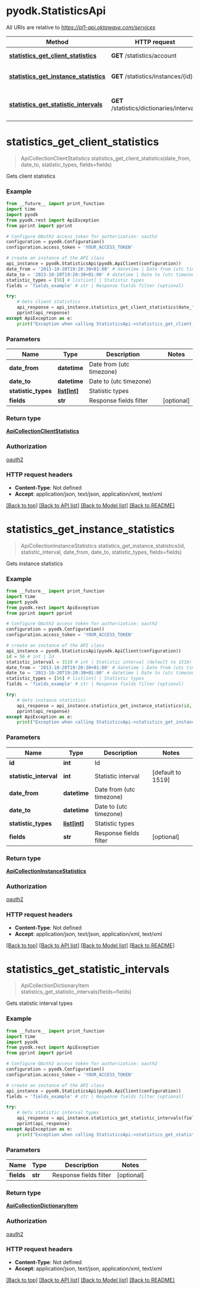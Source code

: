# pyodk.StatisticsApi

All URIs are relative to *https://pl1-api.oktawave.com/services*

Method | HTTP request | Description
------------- | ------------- | -------------
[**statistics_get_client_statistics**](StatisticsApi.md#statistics_get_client_statistics) | **GET** /statistics/account | Gets client statistics
[**statistics_get_instance_statistics**](StatisticsApi.md#statistics_get_instance_statistics) | **GET** /statistics/instances/{id} | Gets instance statistics
[**statistics_get_statistic_intervals**](StatisticsApi.md#statistics_get_statistic_intervals) | **GET** /statistics/dictionaries/intervals | Gets statistic interval types


# **statistics_get_client_statistics**
> ApiCollectionClientStatistics statistics_get_client_statistics(date_from, date_to, statistic_types, fields=fields)

Gets client statistics

### Example
```python
from __future__ import print_function
import time
import pyodk
from pyodk.rest import ApiException
from pprint import pprint

# Configure OAuth2 access token for authorization: oauth2
configuration = pyodk.Configuration()
configuration.access_token = 'YOUR_ACCESS_TOKEN'

# create an instance of the API class
api_instance = pyodk.StatisticsApi(pyodk.ApiClient(configuration))
date_from = '2013-10-20T19:20:30+01:00' # datetime | Date from (utc timezone)
date_to = '2013-10-20T19:20:30+01:00' # datetime | Date to (utc timezone)
statistic_types = [56] # list[int] | Statistic types
fields = 'fields_example' # str | Response fields filter (optional)

try:
    # Gets client statistics
    api_response = api_instance.statistics_get_client_statistics(date_from, date_to, statistic_types, fields=fields)
    pprint(api_response)
except ApiException as e:
    print("Exception when calling StatisticsApi->statistics_get_client_statistics: %s\n" % e)
```

### Parameters

Name | Type | Description  | Notes
------------- | ------------- | ------------- | -------------
 **date_from** | **datetime**| Date from (utc timezone) | 
 **date_to** | **datetime**| Date to (utc timezone) | 
 **statistic_types** | [**list[int]**](int.md)| Statistic types | 
 **fields** | **str**| Response fields filter | [optional] 

### Return type

[**ApiCollectionClientStatistics**](ApiCollectionClientStatistics.md)

### Authorization

[oauth2](../README.md#oauth2)

### HTTP request headers

 - **Content-Type**: Not defined
 - **Accept**: application/json, text/json, application/xml, text/xml

[[Back to top]](#) [[Back to API list]](../README.md#documentation-for-api-endpoints) [[Back to Model list]](../README.md#documentation-for-models) [[Back to README]](../README.md)

# **statistics_get_instance_statistics**
> ApiCollectionInstanceStatistics statistics_get_instance_statistics(id, statistic_interval, date_from, date_to, statistic_types, fields=fields)

Gets instance statistics

### Example
```python
from __future__ import print_function
import time
import pyodk
from pyodk.rest import ApiException
from pprint import pprint

# Configure OAuth2 access token for authorization: oauth2
configuration = pyodk.Configuration()
configuration.access_token = 'YOUR_ACCESS_TOKEN'

# create an instance of the API class
api_instance = pyodk.StatisticsApi(pyodk.ApiClient(configuration))
id = 56 # int | Id
statistic_interval = 1519 # int | Statistic interval (default to 1519)
date_from = '2013-10-20T19:20:30+01:00' # datetime | Date from (utc timezone)
date_to = '2013-10-20T19:20:30+01:00' # datetime | Date to (utc timezone)
statistic_types = [56] # list[int] | Statistic types
fields = 'fields_example' # str | Response fields filter (optional)

try:
    # Gets instance statistics
    api_response = api_instance.statistics_get_instance_statistics(id, statistic_interval, date_from, date_to, statistic_types, fields=fields)
    pprint(api_response)
except ApiException as e:
    print("Exception when calling StatisticsApi->statistics_get_instance_statistics: %s\n" % e)
```

### Parameters

Name | Type | Description  | Notes
------------- | ------------- | ------------- | -------------
 **id** | **int**| Id | 
 **statistic_interval** | **int**| Statistic interval | [default to 1519]
 **date_from** | **datetime**| Date from (utc timezone) | 
 **date_to** | **datetime**| Date to (utc timezone) | 
 **statistic_types** | [**list[int]**](int.md)| Statistic types | 
 **fields** | **str**| Response fields filter | [optional] 

### Return type

[**ApiCollectionInstanceStatistics**](ApiCollectionInstanceStatistics.md)

### Authorization

[oauth2](../README.md#oauth2)

### HTTP request headers

 - **Content-Type**: Not defined
 - **Accept**: application/json, text/json, application/xml, text/xml

[[Back to top]](#) [[Back to API list]](../README.md#documentation-for-api-endpoints) [[Back to Model list]](../README.md#documentation-for-models) [[Back to README]](../README.md)

# **statistics_get_statistic_intervals**
> ApiCollectionDictionaryItem statistics_get_statistic_intervals(fields=fields)

Gets statistic interval types

### Example
```python
from __future__ import print_function
import time
import pyodk
from pyodk.rest import ApiException
from pprint import pprint

# Configure OAuth2 access token for authorization: oauth2
configuration = pyodk.Configuration()
configuration.access_token = 'YOUR_ACCESS_TOKEN'

# create an instance of the API class
api_instance = pyodk.StatisticsApi(pyodk.ApiClient(configuration))
fields = 'fields_example' # str | Response fields filter (optional)

try:
    # Gets statistic interval types
    api_response = api_instance.statistics_get_statistic_intervals(fields=fields)
    pprint(api_response)
except ApiException as e:
    print("Exception when calling StatisticsApi->statistics_get_statistic_intervals: %s\n" % e)
```

### Parameters

Name | Type | Description  | Notes
------------- | ------------- | ------------- | -------------
 **fields** | **str**| Response fields filter | [optional] 

### Return type

[**ApiCollectionDictionaryItem**](ApiCollectionDictionaryItem.md)

### Authorization

[oauth2](../README.md#oauth2)

### HTTP request headers

 - **Content-Type**: Not defined
 - **Accept**: application/json, text/json, application/xml, text/xml

[[Back to top]](#) [[Back to API list]](../README.md#documentation-for-api-endpoints) [[Back to Model list]](../README.md#documentation-for-models) [[Back to README]](../README.md)

